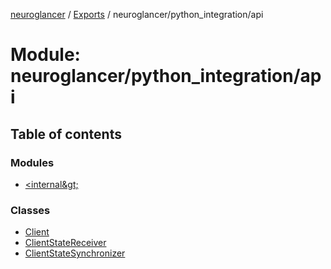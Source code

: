 [neuroglancer](../README.md) / [Exports](../modules.md) / neuroglancer/python\_integration/api

# Module: neuroglancer/python\_integration/api

## Table of contents

### Modules

- [&lt;internal\&gt;](neuroglancer_python_integration_api._internal_.md)

### Classes

- [Client](../classes/neuroglancer_python_integration_api.Client.md)
- [ClientStateReceiver](../classes/neuroglancer_python_integration_api.ClientStateReceiver.md)
- [ClientStateSynchronizer](../classes/neuroglancer_python_integration_api.ClientStateSynchronizer.md)
